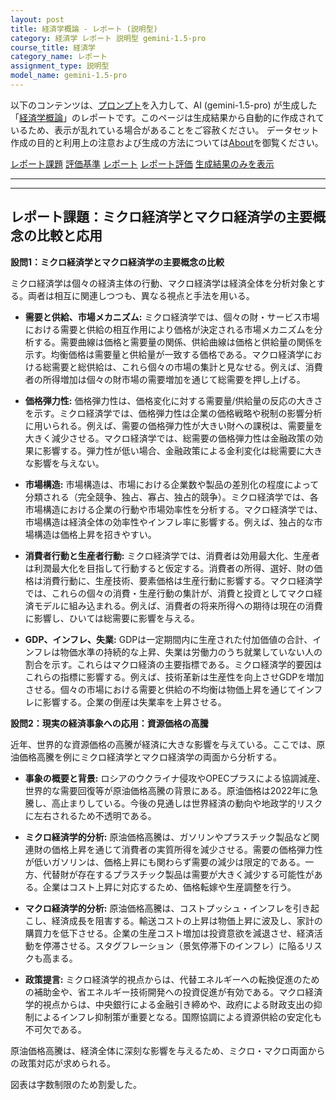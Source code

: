 ```yaml
---
layout: post
title: 経済学概論 - レポート (説明型)
category: 経済学 レポート 説明型 gemini-1.5-pro
course_title: 経済学
category_name: レポート
assignment_type: 説明型
model_name: gemini-1.5-pro
---
```


以下のコンテンツは、[プロンプト](https://github.com/takedatoshiyuki/synthetic_assignments/tree/main/generated/経済学/gemini-1.5-pro/prompt_レポート-説明型.md)を入力して、AI (gemini-1.5-pro) が生成した「[経済学概論](/contents/経済学/)」のレポートです。このページは生成結果から自動的に作成されているため、表示が乱れている場合があることをご容赦ください。
データセット作成の目的と利用上の注意および生成の方法については[About](/About)を御覧ください。

[レポート課題](../レポート課題-説明型)
[評価基準](../評価基準-説明型)
[レポート](../レポート-説明型)
[レポート評価](../レポート評価-説明型)
[生成結果のみを表示](https://github.com/takedatoshiyuki/synthetic_assignments/tree/main/generated/経済学/gemini-1.5-pro/レポート-説明型.md)
  

***
***
  
## レポート課題：ミクロ経済学とマクロ経済学の主要概念の比較と応用

**設問1：ミクロ経済学とマクロ経済学の主要概念の比較**

ミクロ経済学は個々の経済主体の行動、マクロ経済学は経済全体を分析対象とする。両者は相互に関連しつつも、異なる視点と手法を用いる。

* **需要と供給、市場メカニズム:** ミクロ経済学では、個々の財・サービス市場における需要と供給の相互作用により価格が決定される市場メカニズムを分析する。需要曲線は価格と需要量の関係、供給曲線は価格と供給量の関係を示す。均衡価格は需要量と供給量が一致する価格である。マクロ経済学における総需要と総供給は、これら個々の市場の集計と見なせる。例えば、消費者の所得増加は個々の財市場の需要増加を通じて総需要を押し上げる。

* **価格弾力性:** 価格弾力性は、価格変化に対する需要量/供給量の反応の大きさを示す。ミクロ経済学では、価格弾力性は企業の価格戦略や税制の影響分析に用いられる。例えば、需要の価格弾力性が大きい財への課税は、需要量を大きく減少させる。マクロ経済学では、総需要の価格弾力性は金融政策の効果に影響する。弾力性が低い場合、金融政策による金利変化は総需要に大きな影響を与えない。

* **市場構造:** 市場構造は、市場における企業数や製品の差別化の程度によって分類される（完全競争、独占、寡占、独占的競争）。ミクロ経済学では、各市場構造における企業の行動や市場効率性を分析する。マクロ経済学では、市場構造は経済全体の効率性やインフレ率に影響する。例えば、独占的な市場構造は価格上昇を招きやすい。

* **消費者行動と生産者行動:** ミクロ経済学では、消費者は効用最大化、生産者は利潤最大化を目指して行動すると仮定する。消費者の所得、選好、財の価格は消費行動に、生産技術、要素価格は生産行動に影響する。マクロ経済学では、これらの個々の消費・生産行動の集計が、消費と投資としてマクロ経済モデルに組み込まれる。例えば、消費者の将来所得への期待は現在の消費に影響し、ひいては総需要に影響を与える。

* **GDP、インフレ、失業:** GDPは一定期間内に生産された付加価値の合計、インフレは物価水準の持続的な上昇、失業は労働力のうち就業していない人の割合を示す。これらはマクロ経済の主要指標である。ミクロ経済学的要因はこれらの指標に影響する。例えば、技術革新は生産性を向上させGDPを増加させる。個々の市場における需要と供給の不均衡は物価上昇を通じてインフレに影響する。企業の倒産は失業率を上昇させる。


**設問2：現実の経済事象への応用：資源価格の高騰**

近年、世界的な資源価格の高騰が経済に大きな影響を与えている。ここでは、原油価格高騰を例にミクロ経済学とマクロ経済学の両面から分析する。

* **事象の概要と背景:** ロシアのウクライナ侵攻やOPECプラスによる協調減産、世界的な需要回復等が原油価格高騰の背景にある。原油価格は2022年に急騰し、高止まりしている。今後の見通しは世界経済の動向や地政学的リスクに左右されるため不透明である。

* **ミクロ経済学的分析:** 原油価格高騰は、ガソリンやプラスチック製品など関連財の価格上昇を通じて消費者の実質所得を減少させる。需要の価格弾力性が低いガソリンは、価格上昇にも関わらず需要の減少は限定的である。一方、代替財が存在するプラスチック製品は需要が大きく減少する可能性がある。企業はコスト上昇に対応するため、価格転嫁や生産調整を行う。

* **マクロ経済学的分析:** 原油価格高騰は、コストプッシュ・インフレを引き起こし、経済成長を阻害する。輸送コストの上昇は物価上昇に波及し、家計の購買力を低下させる。企業の生産コスト増加は投資意欲を減退させ、経済活動を停滞させる。スタグフレーション（景気停滞下のインフレ）に陥るリスクも高まる。

* **政策提言:** ミクロ経済学的視点からは、代替エネルギーへの転換促進のための補助金や、省エネルギー技術開発への投資促進が有効である。マクロ経済学的視点からは、中央銀行による金融引き締めや、政府による財政支出の抑制によるインフレ抑制策が重要となる。国際協調による資源供給の安定化も不可欠である。

原油価格高騰は、経済全体に深刻な影響を与えるため、ミクロ・マクロ両面からの政策対応が求められる。


図表は字数制限のため割愛した。
